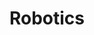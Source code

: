 ---
layout: projectcategory
permalink: /si/projects/robotics/
title: "Robotics"
categories: si 

header:
  overlay_image: "/static/let-us-build-a-robot.png"
  overlay_filter: 0.5
---